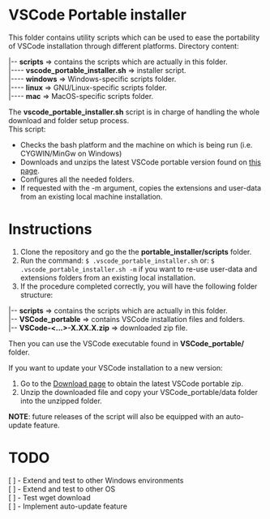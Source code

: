 # VSCode Portable installer

This folder contains utility scripts which can be used to ease the portability of VSCode installation through different platforms.
Directory content:

|-- **scripts**                         => contains the scripts which are actually in this folder.  
|---- **vscode_portable_installer.sh**  => installer script.  
|---- **windows**                       => Windows-specific scripts folder.  
|---- **linux**                         => GNU/Linux-specific scripts folder.  
|---- **mac**                           => MacOS-specific scripts folder.  

The **vscode_portable_installer.sh** script is in charge of handling the whole download and folder setup process.  
This script:  
- Checks the bash platform and the machine on which is being run (i.e. CYGWIN/MinGw on Windows)
- Downloads and unzips the latest VSCode portable version found on [this page](https://code.visualstudio.com/download).
- Configures all the needed folders.
- If requested with the -m argument, copies the extensions and user-data from an existing local machine installation.

# Instructions

1. Clone the repository and go the the **portable_installer/scripts** folder.
2. Run the command:
    `$ .vscode_portable_installer.sh`
   or:
    `$ .vscode_portable_installer.sh -m`
   if you want to re-use user-data and extensions folders from an existing local installation.
3. If the procedure completed correctly, you will have the following folder structure:

|-- **scripts**                         => contains the scripts which are actually in this folder.  
|-- **VSCode_portable**                 => contains VSCode installation files and folders.  
|-- **VSCode-<...>-X.XX.X.zip**         => downloaded zip file.  

Then you can use the VSCode executable found in **VSCode_portable/** folder.  

If you want to update your VSCode installation to a new version:
1. Go to the [Download page](https://code.visualstudio.com/download) to obtain the latest VSCode portable zip.
2. Unzip the downloaded file and copy your VSCode_portable/data folder into the unzipped folder.

**NOTE**: future releases of the script will also be equipped with an auto-update feature.  

# TODO
[ ] - Extend and test to other Windows environments   
[ ] - Extend and test to other OS  
[ ] - Test wget download  
[ ] - Implement auto-update feature  
